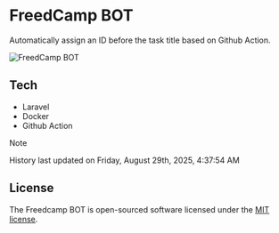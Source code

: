 # FreedCamp BOT

Automatically assign an ID before the task title based on Github Action.

![FreedCamp BOT](https://repository-images.githubusercontent.com/737932867/7d34798b-2680-471c-b089-a78a718d3d6a)

## Tech

- Laravel
- Docker
- Github Action

> [!NOTE]  
> History last updated on Friday, August 29th, 2025, 4:37:54 AM

## License

The Freedcamp BOT is open-sourced software licensed under the [MIT license](https://opensource.org/licenses/MIT).
